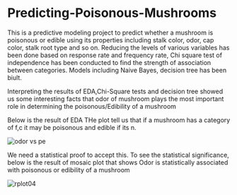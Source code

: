 # Predicting-Poisonous-Mushrooms

This is a predictive modeling project to predict whether a mushroom is poisonous or edible using its properties including stalk color, odor, cap color, stalk root type and so on. Reducing the levels of various variables has been done based on response rate and frequency rate, Chi square test of independence has been conducted to find the strength of association between categories. Models including Naive Bayes, decision tree has been biult.

Interpreting the results of EDA,Chi-Square tests and decision tree showed us some interesting facts that odor of mushroom plays the most important role in determining the poisonous/Edibility of a mushroom

Below is the result of EDA  THe plot tell us that if a mushroom has a category of f,c  it may be poisonous and edible if its n.
 
![odor vs pe](https://cloud.githubusercontent.com/assets/17242464/21290412/58ad77da-c487-11e6-8fa4-2cb75ca5f4bd.png)


We need a statistical proof to accept this. To see the statistical significance, below is the result of mosaic plot that shows Odor is statistically associated with poisonous or edibility of a mushroom

![rplot04](https://cloud.githubusercontent.com/assets/17242464/21290428/f1b22e76-c487-11e6-9846-8e99f7a8bc9c.png)

